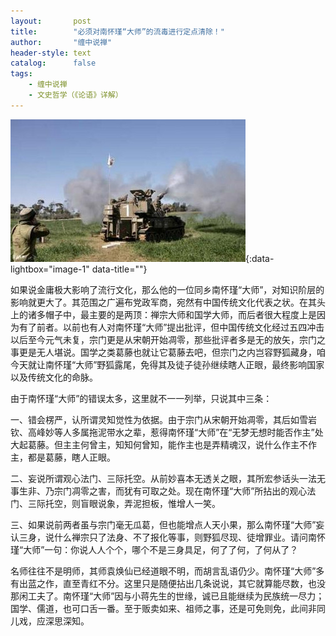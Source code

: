 ```yaml
---
layout:       post
title:        "必须对南怀瑾“大师”的流毒进行定点清除！"
author:       "缠中说禅"
header-style: text
catalog:      false
tags:
    - 缠中说禅
    - 文史哲学（《论语》详解）
---
```


[![](/img/czsc/20060315-0094.jpg)](/img/czsc/20060315-0094.jpg){:data-lightbox="image-1" data-title=""}



如果说金庸极大影响了流行文化，那么他的一位同乡南怀瑾“大师”，对知识阶层的影响就更大了。其范围之广遍布党政军商，宛然有中国传统文化代表之状。在其头上的诸多帽子中，最主要的是两顶：禅宗大师和国学大师，而后者很大程度上是因为有了前者。以前也有人对南怀瑾“大师”提出批评，但中国传统文化经过五四冲击以后至今元气未复，宗门更是从宋朝开始凋零，那些批评者多是无的放矢，宗门之事更是无人堪说。国学之类葛藤也就让它葛藤去吧，但宗门之内岂容野狐藏身，咱今天就让南怀瑾“大师”野狐露尾，免得其及徒子徒孙继续瞎人正眼，最终影响国家以及传统文化的命脉。



由于南怀瑾“大师”的错误太多，这里就不一一列举，只说其中三条：



一、错会楞严，认所谓灵知觉性为依据。由于宗门从宋朝开始凋零，其后如雪岩钦、高峰妙等人多属拖泥带水之辈，惹得南怀瑾“大师”在“无梦无想时能否作主”处大起葛藤。但主主何曾主，知知何曾知，能作主也是弄精魂汉，说什么作主不作主，都是葛藤，瞎人正眼。



二、妄说所谓观心法门、三际托空。从前妙喜本无透关之眼，其所宏参话头一法无事生非、乃宗门凋零之害，而犹有可取之处。现在南怀瑾“大师”所拈出的观心法门、三际托空，则盲眼说象，弄泥担板，惟增人一笑。



三、如果说前两者虽与宗门毫无瓜葛，但也能增点人天小果，那么南怀瑾“大师”妄认三身，说什么禅宗只了法身、不了报化等事，则野狐尽现、徒增罪业。请问南怀瑾“大师”一句：你说人人个个，哪个不是三身具足，何了了何，了何从了？



名师往往不是明师，其师袁焕仙已经道眼不明，而胡言乱语仍少。南怀瑾“大师”多有出蓝之作，直至青红不分。这里只是随便拈出几条说说，其它就算能尽数，也没那闲工夫了。南怀瑾“大师”因与小蒋先生的世缘，诚已且能继续为民族统一尽力；国学、儒道，也可口舌一番。至于贩卖如来、祖师之事，还是可免则免，此间非同儿戏，应深思深知。
